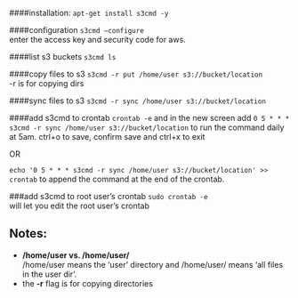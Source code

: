####installation:
`` apt-get install s3cmd -y ``

####configuration
`` s3cmd —configure ``  
enter the access key and security code for aws.

####list s3 buckets
`` s3cmd ls ``

####copy files to s3
`` s3cmd -r put /home/user s3://bucket/location ``  
-r is for copying dirs

####sync files to s3
`` s3cmd -r sync /home/user s3://bucket/location ``

####add s3cmd to crontab
`` crontab -e ``
and in the new screen add `` 0 5 * * * s3cmd -r sync /home/user s3://bucket/location `` to run the command daily at 5am.
ctrl+o to save, confirm save and ctrl+x to exit

OR  

`` echo '0 5 * * * s3cmd -r sync /home/user s3://bucket/location' >> crontab ``
to append the command at the end of the crontab.

###add s3cmd to root user’s crontab
`` sudo crontab -e ``  
will let you edit the root user’s crontab

Notes:
---
- **/home/user vs. /home/user/**  
/home/user means the ‘user’ directory and /home/user/ means ‘all files in the user dir’.
- the **-r** flag is for copying directories
